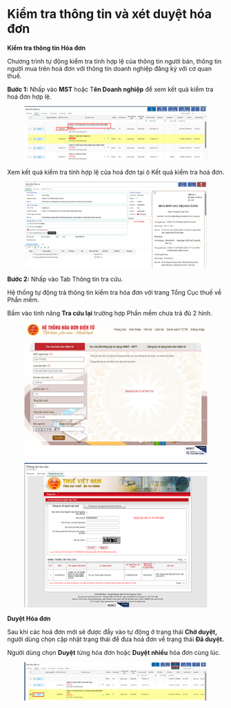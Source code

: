 # Kiểm tra thông tin và xét duyệt hóa đơn

**Kiểm tra thông tin Hóa đơn**

Chương trình tự động kiểm tra tính hợp lệ của thông tin người bán, thông tin người mua trên hoá đơn với thông tin doanh nghiệp đăng ký với cơ quan thuế.

**Bước 1:** Nhấp vào **MST** hoặc T**ên Doanh nghiệp** để xem kết quả kiểm tra hoá đơn hợp lệ.

<figure><img src="../.gitbook/assets/image (6).png" alt=""><figcaption></figcaption></figure>

Xem kết quả kiểm tra tính hợp lệ của hoá đơn tại ô Kết quả kiểm tra hoá đơn.

<figure><img src="../.gitbook/assets/image (7).png" alt=""><figcaption></figcaption></figure>

**Bước 2:** Nhấp vào Tab Thông tin tra cứu.

Hệ thống tự động trả thông tin kiểm tra hóa đơn với trang Tổng Cục thuế về Phần mềm.&#x20;

Bấm vào tính năng **Tra cứu lại** trường hợp Phần mềm chưa trả đủ 2 hình. &#x20;

<figure><img src="../.gitbook/assets/image (8).png" alt=""><figcaption></figcaption></figure>

<figure><img src="../.gitbook/assets/image (9).png" alt=""><figcaption></figcaption></figure>

**Duyệt Hóa đơn**&#x20;

Sau khi các hoá đơn mới sẽ được đẩy vào tự động ở trạng thái **Chờ duyệt,** người dùng chọn cập nhật trạng thái để đưa hoá đơn về trạng thái **Đã duyệt.**

Người dùng chọn **Duyệt** từng hóa đơn hoặc **Duyệt nhiều** hóa đơn cùng lúc.

<figure><img src="../.gitbook/assets/image (10).png" alt=""><figcaption></figcaption></figure>
